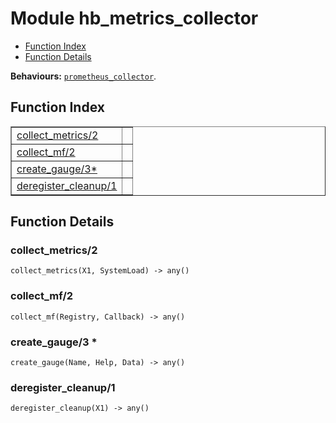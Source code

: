 

# Module hb_metrics_collector #
* [Function Index](#index)
* [Function Details](#functions)

__Behaviours:__ [`prometheus_collector`](prometheus_collector.md).

<a name="index"></a>

## Function Index ##


<table width="100%" border="1" cellspacing="0" cellpadding="2" summary="function index"><tr><td valign="top"><a href="#collect_metrics-2">collect_metrics/2</a></td><td></td></tr><tr><td valign="top"><a href="#collect_mf-2">collect_mf/2</a></td><td></td></tr><tr><td valign="top"><a href="#create_gauge-3">create_gauge/3*</a></td><td></td></tr><tr><td valign="top"><a href="#deregister_cleanup-1">deregister_cleanup/1</a></td><td></td></tr></table>


<a name="functions"></a>

## Function Details ##

<a name="collect_metrics-2"></a>

### collect_metrics/2 ###

`collect_metrics(X1, SystemLoad) -> any()`

<a name="collect_mf-2"></a>

### collect_mf/2 ###

`collect_mf(Registry, Callback) -> any()`

<a name="create_gauge-3"></a>

### create_gauge/3 * ###

`create_gauge(Name, Help, Data) -> any()`

<a name="deregister_cleanup-1"></a>

### deregister_cleanup/1 ###

`deregister_cleanup(X1) -> any()`


